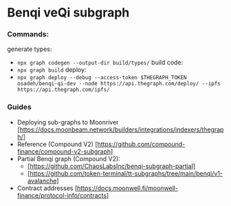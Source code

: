 # Benqi veQi subgraph

### Commands:

generate types:

- `npx graph codegen --output-dir build/types/`
  build code:
- `npx graph build`
  deploy:
- `npx graph deploy --debug --access-token $THEGRAPH_TOKEN osadeh/benqi-qi-dev --node https://api.thegraph.com/deploy/ --ipfs https://api.thegraph.com/ipfs/`

### Guides

- Deploying sub-graphs to Moonriver [https://docs.moonbeam.network/builders/integrations/indexers/thegraph/]
- Reference (Compound V2) [https://github.com/compound-finance/compound-v2-subgraph]
- Partial Benqi graph (Compound V2):
  - [https://github.com/ChaosLabsInc/benqi-subgraph-partial]
  - [https://github.com/token-terminal/tt-subgraphs/tree/main/benqi/v1-avalanche]
- Contract addresses [https://docs.moonwell.fi/moonwell-finance/protocol-info/contracts]

